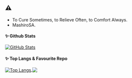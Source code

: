 ## ⚠️
- To Cure Sometimes, to Relieve Often, to Comfort Always.
- MashiroSA.

#### ✨ Github Stats 
<a href="https://github.com/MashiroSA/">
  <img align="center" alt="GitHub Stats" src="https://github-readme-stats.vercel.app/api?username=MashiroSA&show_icons=true&include_all_commits=true" />
</a>

#### ✨ Top Langs & Favourite Repo
<a href="https://github.com/MashiroSA/">
  <img align="center" alt="Top Langs" src="https://github-readme-stats.vercel.app/api/top-langs/?username=MashiroSA&layout=compact" />
</a>

<a href="https://github.com/MashiroSA/alice-bot-cs-sw">
  <img align="center" src="https://github-readme-stats.vercel.app/api/pin/?username=mashirosa&repo=alice-bot-cs-sw" />
</a>
